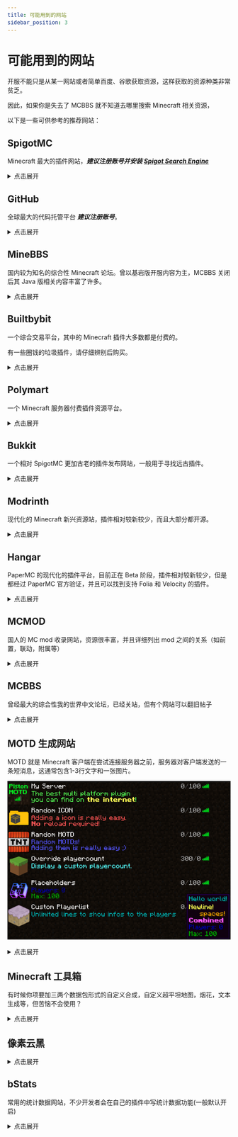 ```yaml
---
title: 可能用到的网站
sidebar_position: 3
---
```


# 可能用到的网站

开服不能只是从某一网站或者简单百度、谷歌获取资源，这样获取的资源种类非常贫乏。

因此，如果你是失去了 MCBBS 就不知道去哪里搜索 Minecraft 相关资源，

以下是一些可供参考的推荐网站：

## SpigotMC

Minecraft 最大的插件网站，***建议注册账号并安装 [Spigot Search Engine](https://www.spigotmc.org/resources/spigotsearchengine.54108/)***

<details>
  <summary>点击展开</summary>

  <tr>
    <td align="center">
      <a href="https://www.spigotmc.org/">
        <img
          src="https://static.spigotmc.org/img/spigot.png"
          width="100px;"
          alt=""
        /><br /><sub><b>SpigotMC</b></sub>
      </a>
    </td>
  </tr>

SpigotMC 应该是目前 Minecraft 开服圈最大的插件网站了，最大的问题是插件搜索引擎十分狗屎。

<details>
  <summary>注册问题</summary>

![](_images/spigotmc.png)

使用魔法就可以看到验证了，而不是傻呵呵的跟人说。

*SpigotMC不开放注册* *老外的网站真反人类*

</details>

地址：https://www.spigotmc.org/

</details>

## GitHub

全球最大的代码托管平台 ***建议注册账号***。

<details>
  <summary>点击展开</summary>

  <tr>
    <td align="center">
      <a href="https://github.com">
        <img
          src="https://logos-world.net/wp-content/uploads/2020/11/GitHub-Symbol.png"
          width="100px;"
          alt=""
        /><br /><sub><b>GitHub</b></sub>
      </a>
    </td>
  </tr>

全球最大的社交编程及代码托管网站。

许多开发者会把自己编写的插件发到 GitHub。

虽然不登录账号不影响你浏览仓库和下载 Release 等。

但是登录后可以给作者发 Issues 来报告问题，提交新需求/建议，还可以下载 Actions 中的文件。

<details>
  <summary>注册问题</summary>

[在 GitHub 上创建帐户](https://docs.github.com/zh/get-started/start-your-journey/creating-an-account-on-github)

</details>

<details>
  <summary>连不上怎么办</summary>

这是由于 GitHub 是开放的外国网站，网站上时不时会有一些不能在此讨论的内容，所以运营商会刻意地屏蔽这个网站，在很多时候都不能正常访问。具体的表现如下：[只要Github域名指向任意IP，该IP的443端口就会超时3分钟](https://blog.csdn.net/weixin_43659597/article/details/118882176)。

有以下几种解决办法：

1. 魔法
2. [改hosts](https://www.cnblogs.com/eudaimonia/p/16001981.html#1034247326)
3. [Watt Toolkit](https://steampp.net/)：下载安装完成后，在左侧侧边栏切换到**网络加速**，点击**平台加速(免费)**，往下翻勾上GitHub，然后点击**一键加速**，随后就可以正常访问GitHub了
<!--[点击此处](https://cn.bing.com/search?q=%E8%BF%9E%E4%B8%8D%E4%B8%8AGitHub%E6%80%8E%E4%B9%88%E5%8A%9E)-->

</details>

<details>
  <summary>下载太慢怎么办</summary>

使用魔法或者用加速地址：

https://gitmirror.com/files.html

https://moeyy.cn/gh-proxy

https://ghps.cc/

</details>

GitHub 汉化插件：https://github.com/maboloshi/github-chinese

地址：https://github.com

</details>

## MineBBS

国内较为知名的综合性 Minecraft 论坛。曾以基岩版开服内容为主，MCBBS 关闭后其 Java 版相关内容丰富了许多。

<details>
  <summary>点击展开</summary>

  <tr>
    <td align="center">
      <a href="https://www.minebbs.com/">
        <img
          src="https://www.minebbs.com/data/assets/logo/mb-logo-blue-1x.png"
          width="100px;"
          alt=""
        /><br /><sub><b>MineBBS</b></sub>
      </a>
    </td>
  </tr>

插件板块：https://www.minebbs.com/forums/mcjeplugin/

同时，本教程在 MineBBS 也有搬运贴：https://www.minebbs.com/threads/nitwikit-geyser.26356/

</details>

## Builtbybit

一个综合交易平台，其中的 Minecraft 插件大多数都是付费的。

有一些圈钱的垃圾插件，请仔细辨别后购买。

<details>
  <summary>点击展开</summary>

  <tr>
    <td align="center">
      <a href="https://builtbybit.com/resources/categories/minecraft-plugins.1/">
        <img
          src="https://raw.githubusercontent.com/swanis/builtbybit-java-api-wrapper/main/assets/icon-blue.png"
          width="100px;"
          alt=""
        /><br /><sub><b>Builtbybit</b></sub>
      </a>
    </td>
  </tr>

如果你的钱包空空就别考虑了。

此外，此网站和 CurseForge 一样并不只有 Minecraft 相关资源，请注意识别别看错了。

*链接已重定向到 Minecraft 相关资源区*
地址：https://builtbybit.com/resources/categories/minecraft-plugins.1/

</details>

## Polymart

一个 Minecraft 服务器付费插件资源平台。

<details>
  <summary>点击展开</summary>

  <tr>
    <td align="center">
      <a href="https://polymart.org">
        <img
          src="https://polymart.org/style/logoLight.png"
          width="100px;"
          alt=""
        /><br /><sub><b>Polymart</b></sub>
      </a>
    </td>
  </tr>

地址：https://polymart.org

</details>

## Bukkit

一个相对 SpigotMC 更加古老的插件发布网站，一般用于寻找远古插件。

<details>
  <summary>点击展开</summary>

  <tr>
    <td align="center">
      <a href="https://dev.bukkit.org/">
        <img
          src="https://minecraft.fr/wp-content/uploads/2013/05/bukkit.jpg"
          width="100px;"
          alt=""
        /><br /><sub><b>Bukkit</b></sub>
      </a>
    </td>
  </tr>

开一些低版本服务器可能用得到。

地址：https://dev.bukkit.org/bukkit-plugins

</details>

## Modrinth

现代化的 Minecraft 新兴资源站，插件相对较新较少，而且大部分都开源。

<details>
  <summary>点击展开</summary>

  <tr>
    <td align="center">
      <a href="Modrinth">
        <img
          src="https://avatars.githubusercontent.com/u/67560307?s=280&v=4"
          width="100px;"
          alt=""
        /><br /><sub><b>Modrinth</b></sub>
      </a>
    </td>
  </tr>

插件搜索引擎比 SpigotMC 强了好几倍。

因为是新兴资源站，某些资源并未在此发布，但是足够你用了。

地址：https://modrinth.com/

</details>

## Hangar

PaperMC 的现代化的插件平台，目前正在 Beta 阶段，插件相对较新较少，但是都经过 PaperMC 官方验证，并且可以找到支持 Folia 和 Velocity 的插件。

<details>
  <summary>点击展开</summary>

  <tr>
    <td align="center">
      <a href="https://hangar.papermc.io/">
        <img
          src="https://docs.papermc.io/assets/images/papermc-logomark-512-f125384f3367cd4d9291ca983fcb7334.png"
          width="100px;"
          alt=""
        /><br /><sub><b>Hangar</b></sub>
      </a>
    </td>
  </tr>

插件搜索引擎比 SpigotMC 强了好几倍。

地址：https://hangar.papermc.io/

</details>

## MCMOD

国人的 MC mod 收录网站，资源很丰富，并且详细列出 mod 之间的关系（如前置，联动，附属等）

<details>
  <summary>点击展开</summary>

![](https://img.fastmirror.net/s/2024/10/01/66fbe12c6bb07.png)

https://www.mcmod.cn

</details>

## MCBBS

曾经最大的综合性我的世界中文论坛，已经关站，但有个网站可以翻旧帖子

<details>
  <summary>点击展开</summary>

![](https://www.mcbbs2.net/template/mcbbs_v2/images/logo.png)

在这可以翻旧帖子 https://archive.mcbbs.run

</details>

## MOTD 生成网站

MOTD 就是 Minecraft 客户端在尝试连接服务器之前，服务器对客户端发送的一条短消息，这通常包含1-3行文字和一张图片。

![](_images/motd.png)

<details>
  <summary>点击展开</summary>

MOTD 是玩家进入服务器之前最先看到的东西，决定了玩家对一个服务器的第一印象，所以，请任选一个 MOTD 生成器生成个性化 MOTD：

[MOTD.gg](https://motd.gg)(非常非常推荐)(~~还可以偷别的服务器的motd~~)

[MOTD creator](https://mctools.org/motd-creator)

[Minecraft MOTD tool](https://minecraft.tools/en/motd.php)

</details>

## Minecraft 工具箱

有时候你项要加三两个数据包形式的自定义合成，自定义超平坦地图，烟花，文本生成等，但苦恼不会使用？

<details>
  <summary>点击展开</summary>

请选择 [Minecraft 工具箱](https://minecraft.tools/)，自动生成各种 Minecraft 指令、数据包等。

</details>

## 像素云黑

<details>
  <summary>点击展开</summary>

指像素论坛的[失信人员名单页面](https://www.pixelbbs.cn/f-50-1.html)。

交易前查询下这人有没有被记录过，被记录过就别交易了。如果你被骗了，搜集证据去发个帖，给大家避个雷。

能为你避开 90% 诈骗坑的[防骗小技巧](https://www.pixelbbs.cn/t-1377-1-1.html)。

</details>

## bStats

常用的统计数据网站，不少开发者会在自己的插件中写统计数据功能(一般默认开启)

<details>
  <summary>点击展开</summary>

例如：

Paper核心的使用情况：https://bstats.org/plugin/server-implementation/Paper/580

PlaceHolderAPI插件使用情况：https://bstats.org/plugin/bukkit/PlaceholderAPI/438

DecentHolograms 插件统计：

![](https://bstats.org/signatures/bukkit/DecentHolograms.svg)

</details>
